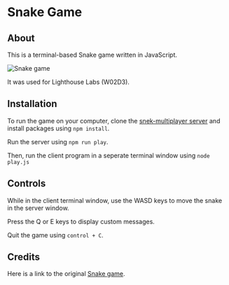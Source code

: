 # Snake Game

## About

This is a terminal-based Snake game written in JavaScript.

![Snake game](https://raw.githubusercontent.com/taniarascia/snek/master/snek.gif)

It was used for Lighthouse Labs (W02D3).


## Installation

To run the game on your computer, clone the [snek-multiplayer server](https://github.com/lighthouse-labs/snek-multiplayer) and install packages using `npm install`.

Run the server using `npm run play`.

Then, run the client program in a seperate terminal window using `node play.js`

## Controls

While in the client terminal window, use the WASD keys to move the snake in the server window.

Press the Q or E keys to display custom messages.

Quit the game using `control + C`.

## Credits

Here is a link to the original [Snake game](https://github.com/taniarascia/snek).


